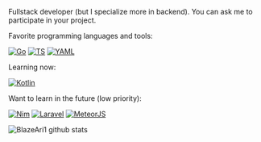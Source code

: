 Fullstack developer (but I specialize more in backend). 
You can ask me to participate in your project.

Favorite programming languages and tools:

[![Go](https://img.shields.io/badge/Go-00ADD8?style=for-the-badge&logo=go&logoColor=white)](https://shields.io/)
[![TS](https://img.shields.io/badge/TypeScript-007ACC?style=for-the-badge&logo=typescript&logoColor=white)](https://shields.io/)
[![YAML](https://img.shields.io/badge/yaml-%23ffffff.svg?style=for-the-badge&logo=yaml&logoColor=151515)](https://shields.io/)

Learning now:

[![Kotlin](https://img.shields.io/badge/kotlin-%237F52FF.svg?style=for-the-badge&logo=kotlin&logoColor=white)](https://shields.io/)

Want to learn in the future (low priority):

[![Nim](https://img.shields.io/badge/Nim-FFE953?style=for-the-badge&logo=nim&logoColor=black)](https://shields.io/)
[![Laravel](https://img.shields.io/badge/laravel-%23FF2D20.svg?style=for-the-badge&logo=laravel&logoColor=white)](https://shields.io/)
[![MeteorJS](https://img.shields.io/badge/meteorjs-%23d74c4c.svg?style=for-the-badge&logo=meteor&logoColor=white)](https://shields.io/)


![BlazeAri1 github stats](https://github-readme-stats.vercel.app/api?username=BlazeAri1&show_icons=true&theme=github_dark_dimmed)
